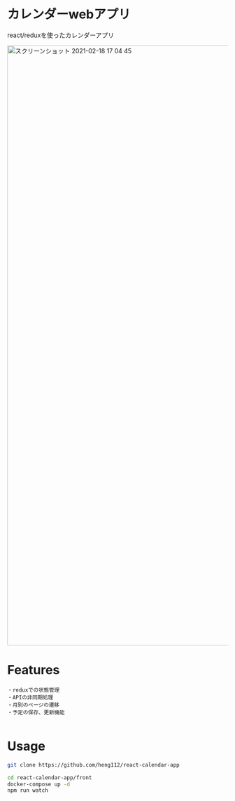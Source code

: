 # カレンダーwebアプリ

react/reduxを使ったカレンダーアプリ

 
 <img width="1370" alt="スクリーンショット 2021-02-18 17 04 45" src="https://user-images.githubusercontent.com/71437006/108411543-16d4a080-726c-11eb-9c01-f42e9152322e.png">

# Features

```
・reduxでの状態管理
・APIの非同期処理
・月別のページの遷移
・予定の保存、更新機能


```
# Usage
 

```zsh
git clone https://github.com/heng112/react-calendar-app

cd react-calendar-app/front
docker-compose up -d
npm run watch

```
 
